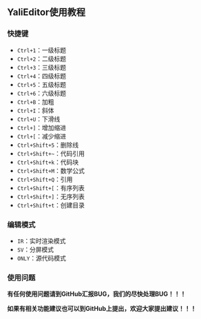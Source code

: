 ## YaliEditor使用教程



### 快捷键

- `Ctrl+1`：一级标题
- `Ctrl+2`：二级标题
- `Ctrl+3`：三级标题
- `Ctrl+4`：四级标题
- `Ctrl+5`：五级标题
- `Ctrl+6`：六级标题
- `Ctrl+B`：加粗
- `Ctrl+I`：斜体
- `Ctrl+U`：下滑线
- `Ctrl+]`：增加缩进
- `Ctrl+[`：减少缩进
- `Ctrl+Shift+5`：删除线
- `Ctrl+Shift+~`：代码引用
- `Ctrl+Shift+k`：代码块
- `Ctrl+Shift+M`：数学公式
- `Ctrl+Shift+Q`：引用
- `Ctrl+Shift+[`：有序列表
- `Ctrl+Shift+]`：无序列表
- `Ctrl+Shift+t`：创建目录



### 编辑模式

- `IR`：实时渲染模式
- `SV`：分屏模式
- `ONLY`：源代码模式



### 使用问题

**有任何使用问题请到GitHub汇报BUG，我们的尽快处理BUG！！！**

**如果有相关功能建议也可以到GitHub上提出，欢迎大家提出建议！！！**

